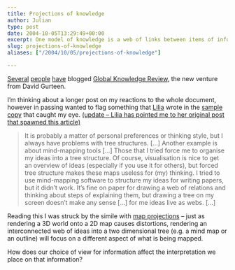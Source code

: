 ```yaml
---
title: Projections of knowledge
author: Julian
type: post
date: 2004-10-05T13:29:49+00:00
excerpt: One model of knowledge is a web of links between items of information. In presenting that web we often choose selectively which relationships to display, in forms such as mindmaps or outlines. Is this form of distortion similar to that introduced by using 2D projections for mapping a 3D world?
slug: projections-of-knowledge 
aliases: ["/2004/10/05/projections-of-knowledge"]

---
```

[Several][1] [people][2] [have][3] blogged [Global Knowledge Review][4], the new venture from David Gurteen.

I&#8217;m thinking about a longer post on my reactions to the whole document, however in passing wanted to flag something that [Lilia][5] wrote in the [sample copy][6] that caught my eye. <ins datetime="2004-9-5T14:53:42--1:00">(update &#8211; Lilia has pointed me to her <a href=" https://blog.mathemagenic.com/2004/05/20.html#a1216">original post</a> that spawned this article)</ins>

<blockquote cite="https://www.globalknowledgereview.com/docs/SeptGKR%20UKA4.pdf">
  <p>
    It is probably a matter of personal preferences or thinking style, but I always have problems with tree structures. [&#8230;] Another example is about mind-mapping tools [&#8230;] Those that I tried force me to organise my ideas into a tree structure. Of course, visualisation is nice to get an overview of ideas (especially if you use it for others), but forced tree structure makes these maps useless for (my) thinking. I tried to use mind-mapping software to structure my ideas for writing papers, but it didn’t work. It’s fine on paper for drawing a web of relations and thinking about steps of explaining them, but drawing a tree on my screen doesn’t make any sense [&#8230;] for me ideas live as webs. [&#8230;]
  </p>
</blockquote>

Reading this I was struck by the simile with [map projections][7] &#8211; just as rendering a 3D world onto a 2D map causes distortions, rendering an interconnected web of ideas into a two dimensional tree (e.g. a mind map or an outline) will focus on a different aspect of what is being mapped.

How does our choice of view for information affect the interpretation we place on that information?

 [1]: https://www.zylstra.org/blog/archives/001426.html
 [2]: https://billives.typepad.com/portals_and_km/2004/09/global_knowledg.html
 [3]: https://www.steptwo.com.au/columntwo/archives/001434.html
 [4]: https://www.globalknowledgereview.com/
 [5]: https://blog.mathemagenic.com/
 [6]: https://www.globalknowledgereview.com/docs/SeptGKR%20UKA4.pdf
 [7]: https://www.colorado.edu/geography/gcraft/notes/mapproj/mapproj.html